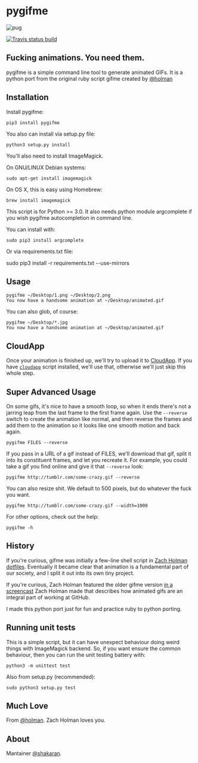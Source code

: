 # pygifme

![pug](http://f.cl.ly/items/0T0f2w2C2z3T343w0u37/pug.gif)

[![Travis status build](https://secure.travis-ci.org/shakaran/pygifme.png?branch=master)](http://travis-ci.org/shakaran/pygifme)

## Fucking animations. You need them.

pygifme is a simple command line tool to generate animated GIFs. It is a python port from the original ruby script gifme created by [@holman](https://twitter.com/holman)

## Installation

Install pygifme:

    pip3 install pygifme

You also can install via setup.py file:

    python3 setup.py install

You'll also need to install ImageMagick. 

On GNU/LINUX Debian systems:

    sudo apt-get install imagemagick

On OS X, this is easy using Homebrew:

    brew install imagemagick

This script is for Python >= 3.0. It also needs python module argcomplete if
you wish pygifme autocompletion in command line.

You can install with:

    sudo pip3 install argcomplete

Or via requirements.txt file:

   sudo pip3 install -r requirements.txt --use-mirrors

## Usage

    pygifme ~/Desktop/1.png ~/Desktop/2.png
    You now have a handsome animation at ~/Desktop/animated.gif

You can also glob, of course:

    pygifme ~/Desktop/*.jpg
    You now have a handsome animation at ~/Desktop/animated.gif

## CloudApp

Once your animation is finished up, we'll try to upload it to
[CloudApp](http://www.getcloudapp.com). If you have 
[`cloudapp`](https://github.com/holman/dotfiles/blob/master/bin/cloudapp)
script installed, we'll use that, otherwise we'll just skip this whole step.

## Super Advanced Usage

On some gifs, it's nice to have a smooth loop, so when it ends there's not a
jarring leap from the last frame to the first frame again. Use the `--reverse`
switch to create the animation like normal, and then reverse the frames and add
them to the animation so it looks like one smooth motion and back again.

    pygifme FILES --reverse

If you pass in a URL of a gif instead of FILES, we'll download that gif, split
it into its constituent frames, and let you recreate it. For example, you could
take a gif you find online and give it that `--reverse` look:

    pygifme http://tumblr.com/some-crazy.gif --reverse

You can also resize shit. We default to 500 pixels, but do whatever the fuck
you want.

    pygifme http://tumblr.com/some-crazy.gif --width=1000

For other options, check out the help:

    pygifme -h

## History

If you're curious, gifme was initially a few-line shell script in [Zach Holman
dotfiles](https://github.com/holman/dotfiles). Eventually it became clear that
animation is a fundamental part of our society, and I split it out into its own
tiny project.

If you're curious, Zach Holman featured the older gifme version [in a
screencast](http://zachholman.com/2011/01/automating-inefficiencies/) Zach Holman made
that describes how animated gifs are an integral part of working at GitHub.

I made this python port just for fun and practice ruby to python porting.

## Running unit tests

This is a simple script, but it can have unexpect behaviour doing weird things
with ImageMagick backend. So, if you want ensure the common behaviour, then you
can run the unit testing battery with:

    python3 -m unittest test

Also from setup.py (recommended):

    sudo python3 setup.py test

## Much Love

From [@holman](https://twitter.com/holman). Zach Holman loves you.

## About

Mantainer [@shakaran](https://twitter.com/shakaran).
